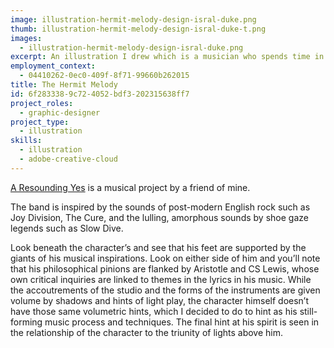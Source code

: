 ```yaml
---
image: illustration-hermit-melody-design-isral-duke.png
thumb: illustration-hermit-melody-design-isral-duke-t.png
images:
  - illustration-hermit-melody-design-isral-duke.png
excerpt: An illustration I drew which is a musician who spends time in his composition space.
employment_context:
  - 04410262-0ec0-409f-8f71-99660b262015
title: The Hermit Melody
id: 6f283338-9c72-4052-bdf3-202315638ff7
project_roles:
  - graphic-designer
project_type:
  - illustration
skills:
  - illustration
  - adobe-creative-cloud
---
```

<p><a href="https://soundcloud.com/a-resounding-yes" target="_blank">A Resounding Yes</a> is a musical project by a friend of mine.
</p>
<p>The band is inspired by the sounds of post-modern English rock such as Joy Division, The Cure, and the lulling, amorphous sounds by shoe gaze legends such as Slow Dive.
</p>
<p>Look beneath the character’s and see that his feet are supported by the giants of his musical inspirations. Look on either side of him and you’ll note that his philosophical pinions are flanked by Aristotle and CS Lewis, whose own critical inquiries are linked to themes in the lyrics in his music. While the accoutrements of the studio and the forms of the instruments are given volume by shadows and hints of light play, the character himself doesn’t have those same volumetric hints, which I decided to do to hint as his still-forming music process and techniques. The final hint at his spirit is seen in the relationship of the character to the triunity of lights above him.
</p>